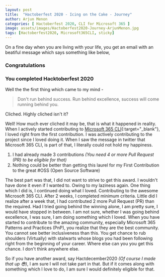 ```yaml
---
layout: post
title:  "Hactoberfest 2020 - Icing on the Cake - Journey"
author: Arjun Menon
categories: [ Hactoberfest 2020, CLI for Microsoft 365 ]
image: assets/images/Hactoberfest2020-Journey-ArjunMenon.jpg
tags: [Hactoberfest2020, Microsoft365CLI, sticky]
---
```


On a fine day when you are living with your life, you get an email with an beatiful message which says something like  below,

### Congratulations

### You completed Hacktoberfest 2020

Well the  the first thing which came to my mind -

> Don't run behind success. Run behind excellence, success will come
> running behind you.
>

Cliched.  Highly cliched isn't it?

Well! How much ever cliched it may be, that is what it happened in reality. When I actively started contributing to [Microsoft 365 CLI](https://aka.ms/cli-m365){:target="_blank"}, I loved right from the first contribution. I was actively contributing to the project since I loved doing it. When I saw the message in twitter that Microsoft 365 CLI, is part of that, I literally could not hold my happiness.

1. I had already made 3 contributions *(You need 4 or more Pull Request (PR) to be eligible for that)*
2. Nothing could be better than getting this laurel for my First Contribution to the great #OSS (Open Source Software)

The best part was that, I did not want to strive to get this award. I wouldn't have done it even if I wanted to. Owing to my laziness again. One thing which I did is, I continued doing what I loved. Contributing to the awesome Microsoft 365  CLI.
After 2 weeks, I completed minimum criteria. Little did I realize after a week that, I had contributed 2 more Pull Request (PR) than the required.
Had I tried going behind the winning alone, I am pretty sure, I would have stopped in between.
I am not sure, whether I was going behind excellence, I was sure, I am doing something which I loved.
When you have started to contribute to the amazing community, especially Microsoft 365 Patterns and Practices (PnP), you realize that they are the best community. You cannot see better inclusiveness than this. You get chance to rub shoulders (Virtually) with stalwarts whose blogs you had been following right from the beginning of your career. Where else can you you get this chance. I don't think anywhere else.

So if you have another award, say Hactdecember2020 *(Of course I made that up 😎)*, I am sure I will not take part in that. But if it comes along with something which I love to do, I am sure I would definitely eligible for that.
